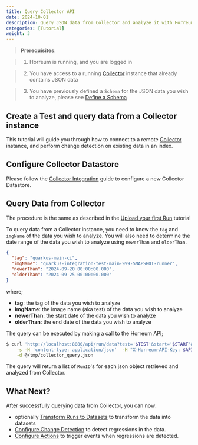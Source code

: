 ```yaml
---
title: Query Collector API 
date: 2024-10-01
description: Query JSON data from Collector and analyze it with Horreum
categories: [Tutorial]
weight: 3
---
```


> **Prerequisites**:

> 1. Horreum is running, and you are logged in

> 2. You have access to a running [Collector](https://github.com/Karm/collector) instance that already contains JSON data

> 3. You have previously defined a `Schema` for the JSON data you wish to analyze, please see [Define a Schema](/docs/tasks/define-schema-and-views/)

## Create a Test and query data from a Collector instance

This tutorial will guide you through how to connect to a remote [Collector](https://github.com/Karm/collector) instance, and perform change detection on existing data in an index.

## Configure Collector Datastore

Please follow the [Collector Integration](/docs/integrations/collector/) guide to configure a new Collector Datastore. 

## Query Data from Collector

The procedure is the same as described in the [Upload your first Run](/docs/tutorials/create-test-run/) tutorial

To query data from a Collector instance, you need to know the `tag` and `imgName` of the data you wish to analyze.
You will also need to determine the date range of the data you wish to analyze using `newerThan` and `olderThan`.

```json
{
  "tag": "quarkus-main-ci",
  "imgName": "quarkus-integration-test-main-999-SNAPSHOT-runner",
  "newerThan": "2024-09-20 00:00:00.000",
  "olderThan": "2024-09-25 00:00:00.000"
}
```

where;

- **tag**: the tag of the data you wish to analyze
- **imgName**: the image name (aka test) of the data you wish to analyze
- **newerThan**: the start date of the data you wish to analyze
- **olderThan**: the end date of the data you wish to analyze

The query can be executed by making a call to the Horreum API;

```bash
$ curl 'http://localhost:8080/api/run/data?test='$TEST'&start='$START'&stop='$STOP'&owner='$OWNER'&access='$ACCESS \
    -s -H 'content-type: application/json'  -H "X-Horreum-API-Key: $API_KEY" \
    -d @/tmp/collector_query.json
```

The query will return a list of `RunID`'s for each json object retrieved and analyzed from Collector.

## What Next?

After successfully querying data from Collector, you can now:
- optionally [Transform Runs to Datasets](/docs/tasks/trasnform-runs-to-datasets/) to transform the data into datasets
- [Configure Change Detection](/docs/tasks/configure-change-detection/) to detect regressions in the data.
- [Configure Actions](/docs/tasks/configure-actions/) to trigger events when regressions are detected.